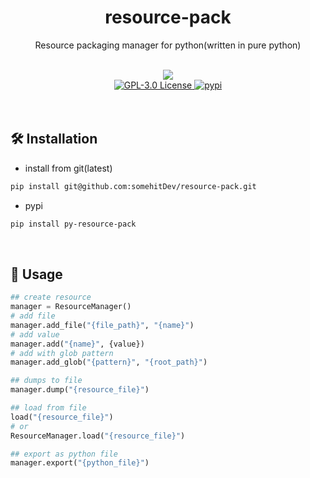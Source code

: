 <h1 align="center">
    resource-pack
</h1>
<p align="center">
    Resource packaging manager for python(written in pure python)
</p>
<br/>

<div align="center">
    <img src="https://img.shields.io/badge/python-3.7%20%7C%203.8%20%7C%203.9%20%7C%203.10%20%7C%203.11-blue" />
    <br>
    <a href="https://github.com/somehitDev/resource-pack/blob/main/LICENSE">
        <img src="https://img.shields.io/github/license/somehitDev/resource-pack.svg" alt="GPL-3.0 License" />
    </a>
    <a href="https://pypi.org/project/resource-pack/">
        <img src="https://img.shields.io/pypi/v/resource-pack.svg" alt="pypi" />
    </a>
</div><br><br>

## 🛠️ Installation
- install from git(latest)
```bash
pip install git@github.com:somehitDev/resource-pack.git
```
- pypi
```bash
pip install py-resource-pack
```

<br>

## 📄 Usage
```python
## create resource
manager = ResourceManager()
# add file
manager.add_file("{file_path}", "{name}")
# add value
manager.add("{name}", {value})
# add with glob pattern
manager.add_glob("{pattern}", "{root_path}")

## dumps to file
manager.dump("{resource_file}")

## load from file
load("{resource_file}")
# or
ResourceManager.load("{resource_file}")

## export as python file
manager.export("{python_file}")
```
